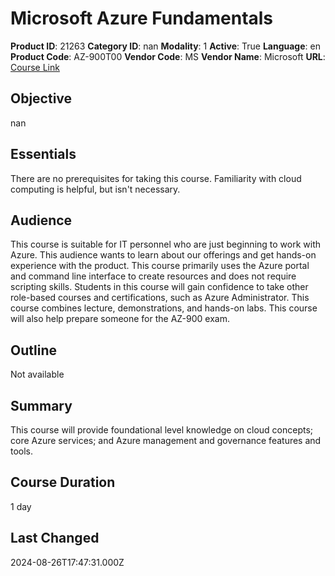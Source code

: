 # Microsoft Azure Fundamentals

**Product ID**: 21263
**Category ID**: nan
**Modality**: 1
**Active**: True
**Language**: en
**Product Code**: AZ-900T00
**Vendor Code**: MS
**Vendor Name**: Microsoft
**URL**: [Course Link](https://www.fastlaneus.com/course/microsoft-az-900t00)

## Objective
nan

## Essentials
There are no prerequisites for taking this course. Familiarity with cloud computing is helpful, but isn't necessary.

## Audience
This course is suitable for IT personnel who are just beginning to work with Azure. This audience wants to learn about our offerings and get hands-on experience with the product. This course primarily uses the Azure portal and command line interface to create resources and does not require scripting skills. Students in this course will gain confidence to take other role-based courses and certifications, such as Azure Administrator. This course combines lecture, demonstrations, and hands-on labs. This course will also help prepare someone for the AZ-900 exam.

## Outline
Not available

## Summary
This course will provide foundational level knowledge on cloud concepts; core Azure services; and Azure management and governance features and tools.

## Course Duration
1 day

## Last Changed
2024-08-26T17:47:31.000Z
